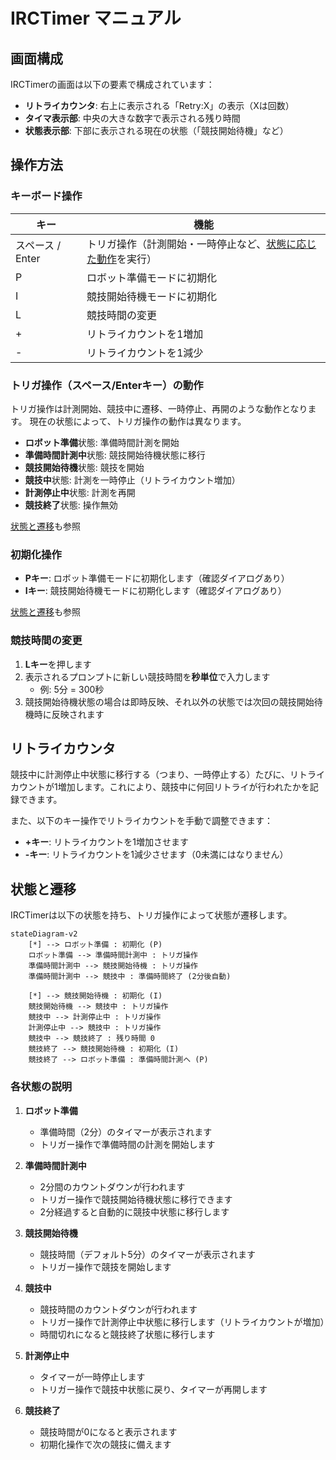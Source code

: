 # IRCTimer マニュアル

## 画面構成

IRCTimerの画面は以下の要素で構成されています：

- **リトライカウンタ**: 右上に表示される「Retry:X」の表示（Xは回数）
- **タイマ表示部**: 中央の大きな数字で表示される残り時間
- **状態表示部**: 下部に表示される現在の状態（「競技開始待機」など）


## 操作方法

### キーボード操作

| キー | 機能 |
|------|------|
| スペース / Enter | トリガ操作（計測開始・一時停止など、[状態に応じた動作](#トリガ操作スペースenterキーの動作)を実行） |
| P | ロボット準備モードに初期化 |
| I | 競技開始待機モードに初期化 |
| L | 競技時間の変更 |
| + | リトライカウントを1増加 |
| - | リトライカウントを1減少 |

### トリガ操作（スペース/Enterキー）の動作

トリガ操作は計測開始、競技中に遷移、一時停止、再開のような動作となります。
現在の状態によって、トリガ操作の動作は異なります。

- **ロボット準備**状態: 準備時間計測を開始
- **準備時間計測中**状態: 競技開始待機状態に移行
- **競技開始待機**状態: 競技を開始
- **競技中**状態: 計測を一時停止（リトライカウント増加）
- **計測停止中**状態: 計測を再開
- **競技終了**状態: 操作無効

[状態と遷移](#状態と遷移)も参照

### 初期化操作

- **Pキー**: ロボット準備モードに初期化します（確認ダイアログあり）
- **Iキー**: 競技開始待機モードに初期化します（確認ダイアログあり）

[状態と遷移](#状態と遷移)も参照

### 競技時間の変更

1. **Lキー**を押します
2. 表示されるプロンプトに新しい競技時間を**秒単位**で入力します
   - 例: 5分 = 300秒
3. 競技開始待機状態の場合は即時反映、それ以外の状態では次回の競技開始待機時に反映されます

## リトライカウンタ

競技中に計測停止中状態に移行する（つまり、一時停止する）たびに、リトライカウントが1増加します。これにより、競技中に何回リトライが行われたかを記録できます。

また、以下のキー操作でリトライカウントを手動で調整できます：
- **+キー**: リトライカウントを1増加させます
- **-キー**: リトライカウントを1減少させます（0未満にはなりません）


## 状態と遷移

IRCTimerは以下の状態を持ち、トリガ操作によって状態が遷移します。

```mermaid
stateDiagram-v2
    [*] --> ロボット準備 : 初期化 (P)
    ロボット準備 --> 準備時間計測中 : トリガ操作
    準備時間計測中 --> 競技開始待機 : トリガ操作
    準備時間計測中 --> 競技中 : 準備時間終了 (2分後自動)

    [*] --> 競技開始待機 : 初期化 (I)
    競技開始待機 --> 競技中 : トリガ操作
    競技中 --> 計測停止中 : トリガ操作
    計測停止中 --> 競技中 : トリガ操作
    競技中 --> 競技終了 : 残り時間 0
    競技終了 --> 競技開始待機 : 初期化 (I)
    競技終了 --> ロボット準備 : 準備時間計測へ (P)
```

### 各状態の説明

1. **ロボット準備**
   - 準備時間（2分）のタイマーが表示されます
   - トリガー操作で準備時間の計測を開始します

2. **準備時間計測中**
   - 2分間のカウントダウンが行われます
   - トリガー操作で競技開始待機状態に移行できます
   - 2分経過すると自動的に競技中状態に移行します

3. **競技開始待機**
   - 競技時間（デフォルト5分）のタイマーが表示されます
   - トリガー操作で競技を開始します

4. **競技中**
   - 競技時間のカウントダウンが行われます
   - トリガー操作で計測停止中状態に移行します（リトライカウントが増加）
   - 時間切れになると競技終了状態に移行します

5. **計測停止中**
   - タイマーが一時停止します
   - トリガー操作で競技中状態に戻り、タイマーが再開します

6. **競技終了**
   - 競技時間が0になると表示されます
   - 初期化操作で次の競技に備えます
